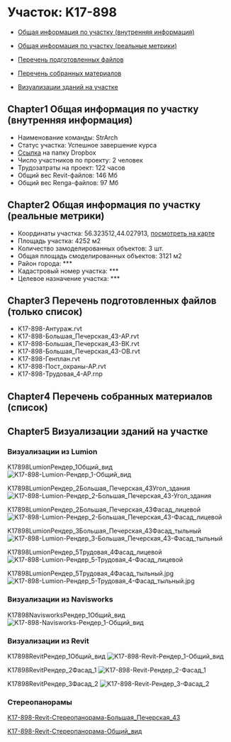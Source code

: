 # Участок: K17-898

* [Общая информация по участку (внутренняя информация)](#Chapter1)

* [Общая информация по участку (реальные метрики)](#Chapter2)

* [Перечень подготовленных файлов](#Chapter3)

* [Перечень собранных материалов](#Chapter4)

* [Визуализации зданий на участке](#Chapter5)

## <a id="test">Chapter1</a> Общая информация по участку (внутренняя информация)
+ Наименование команды: StrArch
+ Статус участка: Успешное завершение курса
+ [Ссылка](https://www.dropbox.com/sh/wvvgv1nw1iqred9/AADe0c3tlWqr7aGWiZoXoZdJa/K17_898?dl=0) на папку Dropbox
+ Число участников по проекту: 2 человек
+ Трудозатраты на проект: 122 часов
+ Общий вес Revit-файлов: 146 Мб
+ Общий вес Renga-файлов: 97 Мб
## <a id="test">Chapter2</a> Общая информация по участку (реальные метрики)
+ Координаты участка: 56.323512,44.027913, [посмотреть на карте](https://yandex.ru/maps/47/nizhny-novgorod/?ll=56.323512%2C44.027913&z=19)
+ Площадь участка: 4252 м2
+ Количество замоделированных объектов: 3 шт.
+ Общая площадь смоделированных объектов: 3121 м2
+ Район города: *** 
+ Кадастровый номер участка: *** 
+ Целевое назначение участка: *** 
## <a id="test">Chapter3</a> Перечень подготовленных файлов (только список)
+ K17-898-Антураж.rvt
+ K17-898-Большая_Печерская_43-АР.rvt
+ K17-898-Большая_Печерская_43-ВК.rvt
+ K17-898-Большая_Печерская_43-ОВ.rvt
+ K17-898-Генплан.rvt
+ K17-898-Пост_охраны-АР.rvt
+ K17-898-Трудовая_4-АР.rnp
## <a id="test">Chapter4</a> Перечень собранных материалов (список)
## <a id="test">Chapter5</a> Визуализации зданий на участке
### Визуализации из Lumion
K17898LumionРендер_1Общий_вид
![K17-898-Lumion-Рендер_1-Общий_вид](/Images/K17_898/K17-898-Lumion-Рендер_1-Общий_вид_Compressed.jpg)

K17898LumionРендер_2Большая_Печерская_43Угол_здания
![K17-898-Lumion-Рендер_2-Большая_Печерская_43-Угол_здания](/Images/K17_898/K17-898-Lumion-Рендер_2-Большая_Печерская_43-Угол_здания_Compressed.jpg)

K17898LumionРендер_2Большая_Печерская_43Фасад_лицевой
![K17-898-Lumion-Рендер_2-Большая_Печерская_43-Фасад_лицевой](/Images/K17_898/K17-898-Lumion-Рендер_2-Большая_Печерская_43-Фасад_лицевой_Compressed.jpg)

K17898LumionРендер_3Большая_Печерская_43Фасад_тыльный
![K17-898-Lumion-Рендер_3-Большая_Печерская_43-Фасад_тыльный](/Images/K17_898/K17-898-Lumion-Рендер_3-Большая_Печерская_43-Фасад_тыльный_Compressed.jpg)

K17898LumionРендер_5Трудовая_4Фасад_лицевой
![K17-898-Lumion-Рендер_5-Трудовая_4-Фасад_лицевой](/Images/K17_898/K17-898-Lumion-Рендер_5-Трудовая_4-Фасад_лицевой_Compressed.jpg)

K17898LumionРендер_5Трудовая_4Фасад_тыльный.jpg
![K17-898-Lumion-Рендер_5-Трудовая_4-Фасад_тыльный.jpg](/Images/K17_898/K17-898-Lumion-Рендер_5-Трудовая_4-Фасад_тыльный.jpg_Compressed.jpg)

### Визуализации из Navisworks
K17898NavisworksРендер_1Общий_вид
![K17-898-Navisworks-Рендер_1-Общий_вид](/Images/K17_898/K17-898-Navisworks-Рендер_1-Общий_вид_Compressed.jpg)

### Визуализации из Revit
K17898RevitРендер_1Общий_вид
![K17-898-Revit-Рендер_1-Общий_вид](/Images/K17_898/K17-898-Revit-Рендер_1-Общий_вид_Compressed.jpg)

K17898RevitРендер_2Фасад_1
![K17-898-Revit-Рендер_2-Фасад_1](/Images/K17_898/K17-898-Revit-Рендер_2-Фасад_1_Compressed.jpg)

K17898RevitРендер_3Фасад_2
![K17-898-Revit-Рендер_3-Фасад_2](/Images/K17_898/K17-898-Revit-Рендер_3-Фасад_2_Compressed.jpg)

### Стереопанорамы
[K17-898-Revit-Стереопанорама-Большая_Печерская_43](https://pano.autodesk.com/pano.html?url=jpgs/5c62fff6-3ec2-4e7b-b699-51b1294e13e2&version=2)

[K17-898-Revit-Стереопанорама-Общий_вид](https://pano.autodesk.com/pano.html?url=jpgs/8db007d4-898d-4490-afe7-9eeb3e89c342&version=2)

